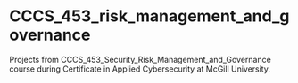 # CCCS_453_risk_management_and_governance
Projects from CCCS_453_Security_Risk_Management_and_Governance course during Certificate in Applied Cybersecurity at McGill University.
